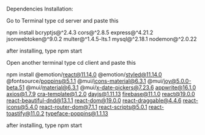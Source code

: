 Dependencies Installation:

Go to Terminal
type cd server and paste this 

npm install bcryptjs@^2.4.3 cors@^2.8.5 express@^4.21.2 jsonwebtoken@^9.0.2 multer@^1.4.5-lts.1 mysql@^2.18.1 nodemon@^2.0.22

after installing, type npm start

Open another terminal 
type cd client and paste this 

npm install @emotion/react@11.14.0 @emotion/styled@11.14.0 @fontsource/poppins@5.1.1 @mui/icons-material@6.3.1 @mui/joy@5.0.0-beta.51 @mui/material@6.3.1 @mui/x-date-pickers@7.23.6 appwrite@16.1.0 axios@1.7.9 cra-template@1.2.0 dayjs@1.11.13 firebase@11.1.0 react@19.0.0 react-beautiful-dnd@13.1.1 react-dom@19.0.0 react-draggable@4.4.6 react-icons@5.4.0 react-router-dom@7.1.1 react-scripts@5.0.1 react-toastify@11.0.2 typeface-poppins@1.1.13

after installing, type npm start
